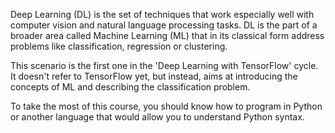 Deep Learning (DL) is the set of techniques that work especially well with computer vision and natural language processing tasks. DL is the part of a broader area called Machine Learning (ML) that in its classical form address problems like classification, regression or clustering.

This scenario is the first one in the 'Deep Learning with TensorFlow' cycle. It doesn't refer to TensorFlow yet, but instead, aims at introducing the concepts of ML and describing the classification problem.

To take the most of this course, you should know how to program in Python or another language that would allow you to understand Python syntax.
